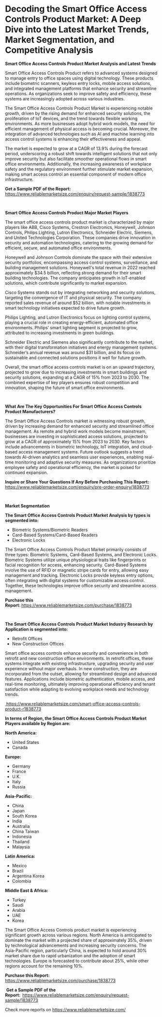 <p><h1>Decoding the Smart Office Access Controls Product Market: A Deep Dive into the Latest Market Trends, Market Segmentation, and Competitive Analysis</h1></p><p><strong>Smart Office Access Controls Product Market Analysis and Latest Trends</strong></p>
<p><p>Smart Office Access Controls Product refers to advanced systems designed to manage entry to office spaces using digital technology. These products include biometric scanners, keyless entry locks, mobile access solutions, and integrated management platforms that enhance security and streamline operations. As organizations seek to improve safety and efficiency, these systems are increasingly adopted across various industries.</p><p>The Smart Office Access Controls Product Market is experiencing notable growth, driven by the rising demand for enhanced security solutions, the proliferation of IoT devices, and the trend towards flexible working environments. As more businesses adopt hybrid work models, the need for efficient management of physical access is becoming crucial. Moreover, the integration of advanced technologies such as AI and machine learning into access control systems is enhancing their effectiveness and appeal.</p><p>The market is expected to grow at a CAGR of 13.9% during the forecast period, underscoring a robust shift towards intelligent solutions that not only improve security but also facilitate smoother operational flows in smart office environments. Additionally, the increasing awareness of workplace safety and the regulatory environment further stimulate market expansion, making smart access control an essential component of modern office infrastructure.</p></p>
<p><strong>Get a Sample PDF of the Report:&nbsp;</strong> <a href="https://www.reliablemarketsize.com/enquiry/request-sample/1838773?utm_campaign=1845&utm_medium=2&utm_source=Github&utm_content=ia&utm_term=13022025&utm_id=smart-office-access-controls-product">https://www.reliablemarketsize.com/enquiry/request-sample/1838773</a></p>
<p>&nbsp;</p>
<p><strong>Smart Office Access Controls Product Major Market Players</strong></p>
<p><p>The smart office access controls product market is characterized by major players like ABB, Cisco Systems, Crestron Electronics, Honeywell, Johnson Controls, Philips Lighting, Lutron Electronics, Schneider Electric, Siemens, and United Technologies Corporation. These companies drive innovation in security and automation technologies, catering to the growing demand for efficient, secure, and automated office environments.</p><p>Honeywell and Johnson Controls dominate the space with their extensive security portfolios, encompassing access control systems, surveillance, and building management solutions. Honeywell's total revenue in 2022 reached approximately $34.5 billion, reflecting strong demand for their smart building technologies. The company anticipates growth in IoT-enabled solutions, which contribute significantly to market expansion.</p><p>Cisco Systems stands out by integrating networking and security solutions, targeting the convergence of IT and physical security. The company reported sales revenue of around $52 billion, with notable investments in smart technology initiatives expected to drive future growth.</p><p>Philips Lighting, and Lutron Electronics focus on lighting control systems, playing a crucial role in creating energy-efficient, automated office environments. Philips’ smart lighting segment is projected to grow, attributed to increasing investments in green buildings.</p><p>Schneider Electric and Siemens also significantly contribute to the market, with their digital transformation initiatives and energy management systems. Schneider’s annual revenue was around $31 billion, and its focus on sustainable and connected solutions positions it well for future growth.</p><p>Overall, the smart office access controls market is on an upward trajectory, projected to grow due to increasing investments in smart buildings and security solutions, expanding at a CAGR of 15% from 2023 to 2030. The combined expertise of key players ensures robust competition and innovation, shaping the future of smart office environments.</p></p>
<p>&nbsp;</p>
<p><strong>What Are The Key Opportunities For Smart Office Access Controls Product Manufacturers?</strong></p>
<p><p>The Smart Office Access Controls market is witnessing robust growth, driven by increasing demand for enhanced security and streamlined office management. As remote and hybrid work models become mainstream, businesses are investing in sophisticated access solutions, projected to grow at a CAGR of approximately 15% from 2023 to 2030. Key factors include advancements in biometric technology, IoT integration, and cloud-based access management systems. Future outlook suggests a trend towards AI-driven analytics and seamless user experiences, enabling real-time monitoring and adaptive security measures. As organizations prioritize employee safety and operational efficiency, the market is poised for continued expansion.</p></p>
<p><strong>Inquire or Share Your Questions If Any Before Purchasing This Report:</strong> <a href="https://www.reliablemarketsize.com/enquiry/pre-order-enquiry/1838773?utm_campaign=1845&utm_medium=2&utm_source=Github&utm_content=ia&utm_term=13022025&utm_id=smart-office-access-controls-product">https://www.reliablemarketsize.com/enquiry/pre-order-enquiry/1838773</a></p>
<p>&nbsp;</p>
<p><strong>Market Segmentation</strong></p>
<p><strong>The Smart Office Access Controls Product Market Analysis by types is segmented into:</strong></p>
<p><ul><li>Biometric Systems/Biometric Readers</li><li>Card-Based Systems/Card-Based Readers</li><li>Electronic Locks</li></ul></p>
<p><p>The Smart Office Access Controls Product Market primarily consists of three types: Biometric Systems, Card-Based Systems, and Electronic Locks. Biometric Systems utilize unique physiological traits like fingerprints or facial recognition for access, enhancing security. Card-Based Systems involve the use of RFID or magnetic stripe cards for entry, allowing easy management and tracking. Electronic Locks provide keyless entry options, often integrating with digital systems for customizable access control. Together, these technologies improve office security and streamline access management.</p></p>
<p><strong>Purchase this Report:&nbsp;</strong><a href="https://www.reliablemarketsize.com/purchase/1838773?utm_campaign=1845&utm_medium=2&utm_source=Github&utm_content=ia&utm_term=13022025&utm_id=smart-office-access-controls-product">https://www.reliablemarketsize.com/purchase/1838773</a></p>
<p>&nbsp;</p>
<p><strong>The Smart Office Access Controls Product Market Industry Research by Application is segmented into:</strong></p>
<p><ul><li>Retrofit Offices</li><li>New Construction Offices</li></ul></p>
<p><p>Smart office access controls enhance security and convenience in both retrofit and new construction office environments. In retrofit offices, these systems integrate with existing infrastructure, upgrading security and user experience without major overhauls. In new construction, they are incorporated from the outset, allowing for streamlined design and advanced features. Applications include biometric authentication, mobile access, and real-time monitoring, ultimately improving operational efficiency and tenant satisfaction while adapting to evolving workplace needs and technology trends.</p></p>
<p><a href="https://www.reliablemarketsize.com/smart-office-access-controls-product-r1838773?utm_campaign=1845&utm_medium=2&utm_source=Github&utm_content=ia&utm_term=13022025&utm_id=smart-office-access-controls-product">&nbsp;https://www.reliablemarketsize.com/smart-office-access-controls-product-r1838773</a></p>
<p><strong>In terms of Region, the Smart Office Access Controls Product Market Players available by Region are:</strong></p>
<p>
    <p> <strong> North America: </strong>
        <ul>
            <li>United States</li>
            <li>Canada</li>
        </ul>
        </p> 
    <p> <strong> Europe: </strong>
        <ul>
            <li>Germany</li>
            <li>France</li>
            <li>U.K.</li>
            <li>Italy</li>
            <li>Russia</li>
        </ul>
        </p> 
    <p> <strong> Asia-Pacific: </strong>
        <ul>
            <li>China</li>
            <li>Japan</li>
            <li>South Korea</li>
            <li>India</li>
            <li>Australia</li>
            <li>China Taiwan</li>
            <li>Indonesia</li>
            <li>Thailand</li>
            <li>Malaysia</li>
        </ul>
        </p> 
    <p> <strong> Latin America: </strong>
        <ul>
            <li>Mexico</li>
            <li>Brazil</li>
            <li>Argentina Korea</li>
            <li>Colombia</li>
        </ul>
        </p> 
    <p> <strong> Middle East & Africa: </strong>
        <ul>
            <li>Turkey</li>
            <li>Saudi</li>
            <li>Arabia</li>
            <li>UAE</li>
            <li>Korea</li>
        </ul>
    </p>
    </p>
<p><p>The Smart Office Access Controls product market is experiencing significant growth across various regions. North America is anticipated to dominate the market with a projected share of approximately 35%, driven by technological advancements and increasing security concerns. The Asia-Pacific region, particularly China, is expected to hold around 30% market share due to rapid urbanization and the adoption of smart technologies. Europe is forecasted to contribute about 25%, while other regions account for the remaining 10%.</p></p>
<p><strong>Purchase this Report: </strong><a href="https://www.reliablemarketsize.com/purchase/1838773?utm_campaign=1845&utm_medium=2&utm_source=Github&utm_content=ia&utm_term=13022025&utm_id=smart-office-access-controls-product">https://www.reliablemarketsize.com/purchase/1838773</a></p>
<p>&nbsp;<strong>Get a Sample PDF of the Report:&nbsp;&nbsp;</strong><a href="https://www.reliablemarketsize.com/enquiry/request-sample/1838773?utm_campaign=1845&utm_medium=2&utm_source=Github&utm_content=ia&utm_term=13022025&utm_id=smart-office-access-controls-product">https://www.reliablemarketsize.com/enquiry/request-sample/1838773</a></p>
<p><strong></strong></p>
<p>Check more reports on <a href="https://www.reliablemarketsize.com/?utm_campaign=1845&utm_medium=2&utm_source=Github&utm_content=ia&utm_term=13022025&utm_id=smart-office-access-controls-product">https://www.reliablemarketsize.com/</a></p>